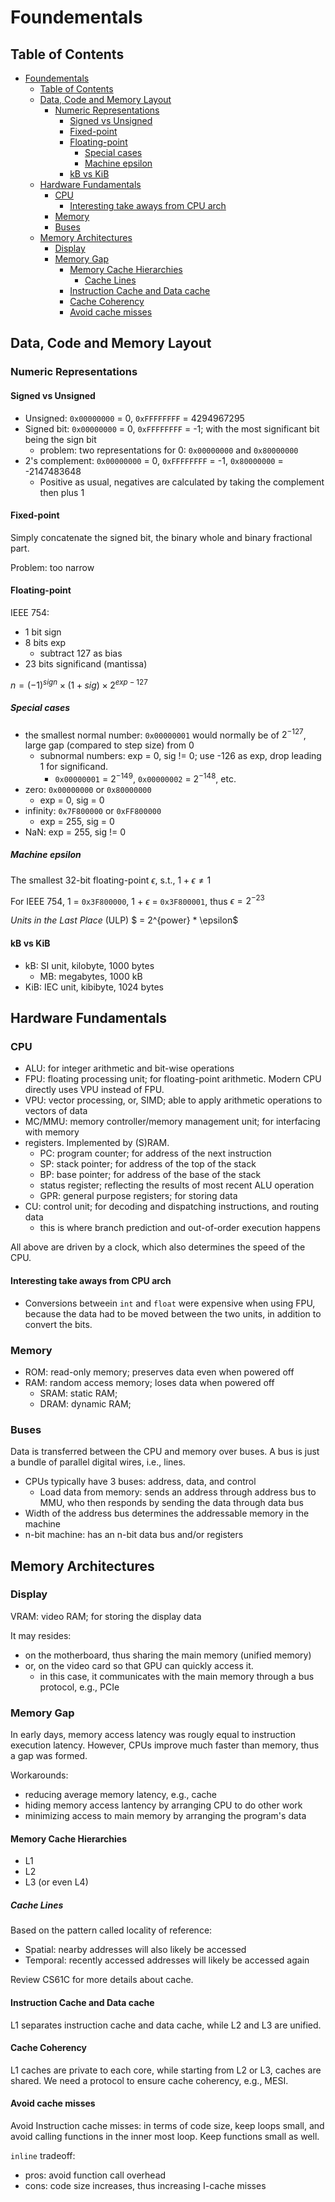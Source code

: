 # Foundementals

## Table of Contents

- [Foundementals](#foundementals)
  - [Table of Contents](#table-of-contents)
  - [Data, Code and Memory Layout](#data-code-and-memory-layout)
    - [Numeric Representations](#numeric-representations)
      - [Signed vs Unsigned](#signed-vs-unsigned)
      - [Fixed-point](#fixed-point)
      - [Floating-point](#floating-point)
        - [Special cases](#special-cases)
        - [Machine epsilon](#machine-epsilon)
      - [kB vs KiB](#kb-vs-kib)
  - [Hardware Fundamentals](#hardware-fundamentals)
    - [CPU](#cpu)
      - [Interesting take aways from CPU arch](#interesting-take-aways-from-cpu-arch)
    - [Memory](#memory)
    - [Buses](#buses)
  - [Memory Architectures](#memory-architectures)
    - [Display](#display)
    - [Memory Gap](#memory-gap)
      - [Memory Cache Hierarchies](#memory-cache-hierarchies)
        - [Cache Lines](#cache-lines)
      - [Instruction Cache and Data cache](#instruction-cache-and-data-cache)
      - [Cache Coherency](#cache-coherency)
      - [Avoid cache misses](#avoid-cache-misses)


## Data, Code and Memory Layout

### Numeric Representations

#### Signed vs Unsigned

- Unsigned: `0x00000000` = 0, `0xFFFFFFFF` = 4294967295
- Signed bit: `0x00000000` = 0, `0xFFFFFFFF` = -1; with the most significant bit being the sign bit
  - problem: two representations for 0: `0x00000000` and `0x80000000`
- 2's complement: `0x00000000` = 0, `0xFFFFFFFF` = -1, `0x80000000` = -2147483648
  - Positive as usual, negatives are calculated by taking the complement then plus 1

#### Fixed-point

Simply concatenate the signed bit, the binary whole and binary fractional part.

Problem: too narrow

#### Floating-point

IEEE 754:

- 1 bit sign
- 8 bits exp
  - subtract 127 as bias
- 23 bits significand (mantissa)

$n = (-1)^{sign} \times (1 + sig) \times 2^{exp - 127}$

##### Special cases

- the smallest normal number: `0x00000001` would normally be of $2^{-127}$, large gap (compared to step size) from 0
  - subnormal numbers: exp = 0, sig != 0; use -126 as exp, drop leading 1 for significand.
    - `0x00000001` = $2^{-149}$, `0x00000002` = $2^{-148}$, etc. 
- zero: `0x00000000` or `0x80000000`
  - exp = 0, sig = 0
- infinity: `0x7F800000` or `0xFF800000`
  - exp = 255, sig = 0
- NaN: exp = 255, sig != 0

##### Machine epsilon

The smallest 32-bit floating-point $\epsilon$, s.t., $1 + \epsilon \neq 1$

For IEEE 754, 1 = `0x3F800000`, 1 + $\epsilon$ = `0x3F800001`, thus $\epsilon = 2^{-23}$

*Units in the Last Place* (ULP) $ = 2^{power} * \epsilon$

#### kB vs KiB

- kB: SI unit, kilobyte, 1000 bytes
  - MB: megabytes, 1000 kB
- KiB: IEC unit, kibibyte, 1024 bytes

## Hardware Fundamentals

### CPU

- ALU: for integer arithmetic and bit-wise operations
- FPU: floating processing unit; for floating-point arithmetic. Modern CPU directly uses VPU instead of FPU.
- VPU: vector processing, or, SIMD; able to apply arithmetic operations to vectors of data
- MC/MMU: memory controller/memory management unit; for interfacing with memory
- registers. Implemented by (S)RAM.
  - PC: program counter; for address of the next instruction
  - SP: stack pointer; for address of the top of the stack
  - BP: base pointer; for address of the base of the stack
  - status register; reflecting the results of most recent ALU operation
  - GPR: general purpose registers; for storing data
- CU: control unit; for decoding and dispatching instructions, and routing data
  - this is where branch prediction and out-of-order execution happens

All above are driven by a clock, which also determines the speed of the CPU.

#### Interesting take aways from CPU arch

- Conversions betweein `int` and `float` were expensive when using FPU, because the data had to be moved between the two units, in addition to convert the bits.

### Memory

- ROM: read-only memory; preserves data even when powered off
- RAM: random access memory; loses data when powered off
  - SRAM: static RAM;
  - DRAM: dynamic RAM;

### Buses

Data is transferred between the CPU and memory over buses.
A bus is just a bundle of parallel digital wires, i.e., lines.

- CPUs typically have 3 buses: address, data, and control
  - Load data from memory: sends an address through address bus to MMU, who then responds by sending the data through data bus
- Width of the address bus determines the addressable memory in the machine
- n-bit machine: has an n-bit data bus and/or registers

## Memory Architectures

### Display

VRAM: video RAM; for storing the display data

It may resides:

- on the motherboard, thus sharing the main memory (unified memory)
- or, on the video card so that GPU can quickly access it.
  - in this case, it communicates with the main memory through a bus protocol, e.g., PCIe

### Memory Gap

In early days, memory access latency was rougly equal to instruction execution latency. However, CPUs improve much faster than memory, thus a gap was formed.

Workarounds:

- reducing average memory latency, e.g., cache
- hiding memory access lantency by arranging CPU to do other work
- minimizing access to main memory by arranging the program's data

#### Memory Cache Hierarchies

- L1
- L2
- L3 (or even L4)

##### Cache Lines

Based on the pattern called locality of reference:

- Spatial: nearby addresses will also likely be accessed
- Temporal: recently accessed addresses will likely be accessed again

Review CS61C for more details about cache.

#### Instruction Cache and Data cache

L1 separates instruction cache and data cache, while L2 and L3 are unified.

#### Cache Coherency

L1 caches are private to each core, while starting from L2 or L3, caches are shared.
We need a protocol to ensure cache coherency, e.g., MESI.

#### Avoid cache misses

Avoid Instruction cache misses: in terms of code size, keep loops small, and avoid calling functions in the inner most loop. Keep functions small as well.

`inline` tradeoff: 

- pros: avoid function call overhead
- cons: code size increases, thus increasing I-cache misses